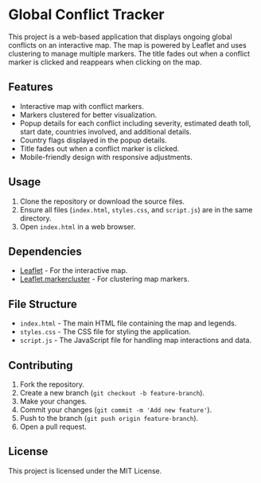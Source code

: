 # Global Conflict Tracker

This project is a web-based application that displays ongoing global conflicts on an interactive map. The map is powered by Leaflet and uses clustering to manage multiple markers. The title fades out when a conflict marker is clicked and reappears when clicking on the map.

## Features

- Interactive map with conflict markers.
- Markers clustered for better visualization.
- Popup details for each conflict including severity, estimated death toll, start date, countries involved, and additional details.
- Country flags displayed in the popup details.
- Title fades out when a conflict marker is clicked.
- Mobile-friendly design with responsive adjustments.

## Usage

1. Clone the repository or download the source files.
2. Ensure all files (`index.html`, `styles.css`, and `script.js`) are in the same directory.
3. Open `index.html` in a web browser.

## Dependencies

- [Leaflet](https://leafletjs.com/) - For the interactive map.
- [Leaflet.markercluster](https://github.com/Leaflet/Leaflet.markercluster) - For clustering map markers.

## File Structure

- `index.html` - The main HTML file containing the map and legends.
- `styles.css` - The CSS file for styling the application.
- `script.js` - The JavaScript file for handling map interactions and data.

## Contributing

1. Fork the repository.
2. Create a new branch (`git checkout -b feature-branch`).
3. Make your changes.
4. Commit your changes (`git commit -m 'Add new feature'`).
5. Push to the branch (`git push origin feature-branch`).
6. Open a pull request.

## License

This project is licensed under the MIT License.
